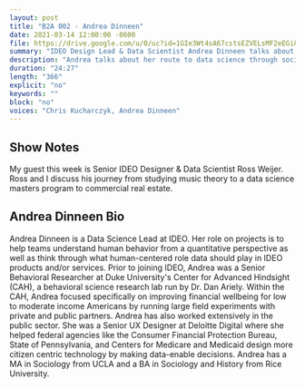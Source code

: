 ```yaml
---
layout: post
title: "B2A 002 - Andrea Dinneen"
date: 2021-03-14 12:00:00 -0600
file: https://drive.google.com/u/0/uc?id=1GIe3Wt4sA67cstsEZVELsMF2eEGi8GeQ
summary: "IDEO Design Lead & Data Scientist Andrea Dinneen talks about her journey from sociology and behavioral economics to data science."
description: "Andrea talks about her route to data science through sociology and behavioral economics."
duration: "24:27" 
length: "366"
explicit: "no" 
keywords: ""
block: "no" 
voices: "Chris Kucharczyk, Andrea Dinneen"
---
```


## Show Notes

My guest this week is Senior IDEO Designer & Data Scientist Ross Weijer. Ross and I discuss his
journey from studying music theory to a data science masters program to commercial real estate.

## Andrea Dinneen Bio

Andrea Dinneen is a Data Science Lead at IDEO. Her role on projects is to help teams understand human behavior from a quantitative perspective as well as think through what human-centered role data should play in IDEO products and/or services. Prior to joining IDEO, Andrea was a Senior Behavioral Researcher at Duke University's Center for Advanced Hindsight (CAH), a behavioral science research lab run by Dr. Dan Ariely. Within the CAH, Andrea focused specifically on improving financial wellbeing for low to moderate income Americans by running large field experiments with private and public partners. Andrea has also worked extensively in the public sector. She was a Senior UX Designer at Deloitte Digital where she helped federal agencies like the Consumer Financial Protection Bureau, State of Pennsylvania, and Centers for Medicare and Medicaid design more citizen centric technology by making data-enable decisions. Andrea has a MA in Sociology from UCLA and a BA in Sociology and History from Rice University.